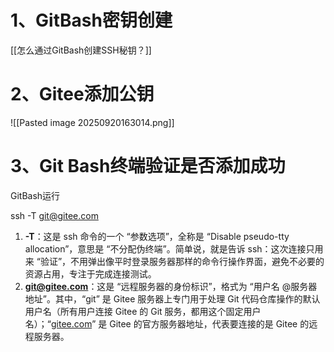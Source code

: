 # 1、GitBash密钥创建
[[怎么通过GitBash创建SSH秘钥？]]


# 2、Gitee添加公钥

![[Pasted image 20250920163014.png]]

# 3、Git Bash终端验证是否添加成功

GitBash运行

ssh -T git@gitee.com

1. **-T**：这是 ssh 命令的一个 “参数选项”，全称是 “Disable pseudo-tty allocation”，意思是 “不分配伪终端”。简单说，就是告诉 ssh：这次连接只用来 “验证”，不用弹出像平时登录服务器那样的命令行操作界面，避免不必要的资源占用，专注于完成连接测试。
2. **git@gitee.com**：这是 “远程服务器的身份标识”，格式为 “用户名 @服务器地址”。其中，“git” 是 Gitee 服务器上专门用于处理 Git 代码仓库操作的默认用户名（所有用户连接 Gitee 的 Git 服务，都用这个固定用户名）；“[gitee.com](https://gitee.com/)” 是 Gitee 的官方服务器地址，代表要连接的是 Gitee 的远程服务器。